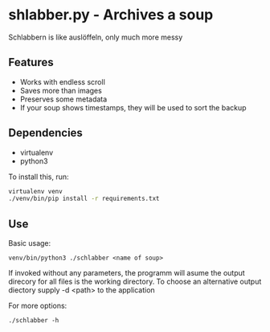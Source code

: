 # shlabber.py - Archives a soup

Schlabbern is like auslöffeln, only much more messy

## Features
 * Works with endless scroll
 * Saves more than images
 * Preserves some metadata
 * If your soup shows timestamps, they will be used to sort the backup

## Dependencies
 * virtualenv
 * python3

To install this, run:

```sh
virtualenv venv
./venv/bin/pip install -r requirements.txt
```

## Use
Basic usage:
```
venv/bin/python3 ./schlabber <name of soup>
```
If invoked without any parameters, the programm will asume the output direcory for all files is the
working directory.
To choose an alternative output diectory supply -d \<path> to the application

For more options:
```
./schlabber -h
```
